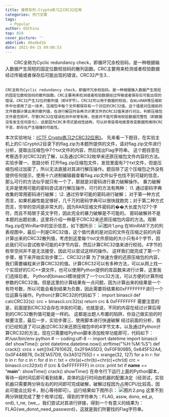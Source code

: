 ```yaml
---
title: 推荐系列-Crypto练习之CRC32应用
categories: 热门文章
tags:
  - Popular
author: OSChina
top: 819
cover_picture: ''
abbrlink: 46a4bd1b
date: 2021-04-15 09:08:53
---
```


&emsp;&emsp;CRC全称为Cyclic redundancy check，即循环冗余校验码，是一种根据输入数据产生简短的固定位数校验码的散列函数。CRC主要用来检测或者校验数据经过传输或者保存后可能出现的错误，CRC32产生3...
<!-- more -->

                                                                                                                                                                                        CRC全称为Cyclic redundancy check，即循环冗余校验码，是一种根据输入数据产生简短的固定位数校验码的散列函数。CRC主要用来检测或者校验数据经过传输或者保存后可能出现的错误，CRC32产生32位的散列值（即4字节）。CRC32可以用于数据的校验，在WinRAR等压缩软件中也使用了这一技术，压缩包中每个文件都保存有一个对应的CRC32值，这个值是对压缩前的文件数据计算出来的散列值，在进行解压时会再次计算文件的CRC32值来进行对比，判断压缩包文件是否损坏。尽管CRC32在错误检测中非常有用，但是并不能可靠地校验数据完整性（即数据没有发生任何变化），这是因为CRC多项式是线性结构，可以非常容易地故意改变数据而维持CRC不变，即存在产生碰撞的可能性。 
本次实验地址：[《CTF Crypto练习之CRC32应用》](https://www.hetianlab.com/expc.do?ec=ECID172.19.104.182015011915463900001&pk_campaign=kaiyuan-wemedia)。 
先来看一下题目，在实验主机上的C:\Crypto\2目录下的flag.zip为本题所提供的文件，请对flag.zip文件进行分析，提取出压缩包中7个txt文件的内容，然后找出Flag字符串。 
这个题目意在考察选手对CRC32的了解，以及通过CRC32枚举来还原压缩包文件内容的方法。 
实验步骤一、思路分析 
打开flag.zip压缩包文件，发现里面有7个txt文件，但是压缩包经过加密了，所以无法直接对其进行解压操作。题目除了这个压缩包之外没有提供任何提示，使用十六进制编辑器查看flag.zip文件似乎也找不到可疑的信息，那么可行的方法似乎就只有一个了，那就是对密码进行暴力破解操作。 
暴力破解无非是使用可能的密码尝试进行解压操作，可行的方法有两种： 
\1. 通过密码字典收集的常用密码进行破解； 
\2. 通过穷举可能的密码进行破解； 
对于第一种方式而言，如果机器性能足够好，几千万的密码字典可以很快就跑完；对于第二种方式而言，穷举的空间是非常大的，因为RAR压缩文件密码的��大长度为127个字符，而且不局限于英文字符，因此完全的暴力破解是不可能的。 
密码破解并不是本题的出题初衷，这里将介绍一种基于CRC32来还原压缩包内容的方法。观察flag.zip在WinRar中的显示信息，如下图所示： 
![图片1.png](https://www.hetianlab.com/specialized/headImg.action?news=a45f4193-b470-4e6c-9692-9ae49f7dbd5b.png) 
在WinRAR下方的列表视图中，最后一列是CRC32值，这个值代表的是对应的文件在压缩之前的内容计算出来的CRC32散列值，考虑到这里每个txt文件原始的大小只有4个字节，因此我们可以尝试枚举可能的4字节内容，然后计算CRC32值来进行校验。4字节的枚举空间并不是无法接受，因此可以尝试这样的操作。 
这样我们就完成了第一个步骤，接下来开始实验步骤二、CRC32计算 
为了快速方便的还原压缩包的内容，我们需要编程来计算CRC32的值。计算CRC32可以有多种方法，可以从网上找一个实现好的C/C++源文件，也可以使用Python提供的库函数来进行计算，这里我们选择后者。 
Python的binascii模块提供了一个crc32方法，可以方便的计算所给参数的CRC32值。但是这里的计算结果有一点问题，因为计算出来的结果是一个有符号数，所以可能会看到结果为负数，因此需要将结果和0xFFFFFFFF进行一个位运算与操作。Python计算CRC32的代码如下： 
import binascii 
def calcCRC32(s): 
crc = binascii.crc32(s) 
return crc & 0xFFFFFFFF 
需要注意的是，前面提到CRC32会存在冲突的可能，也就是说，不同的内容在经过计算后得到的CRC32散列值可能是一样的。 
这都是出题人布置的陷阱，你自己做实验的时候要注意，最后一步，实验步骤三、使用脚本进行快速破解 
经过前面的分析，我们已经知道了可以通过CRC32来还原压缩包中的4字节文本，以及通过Python计算CRC32的方法，现在只需要给Python脚本添加枚举功能即可，代码如下： 
\#!/usr/bin/env python 
\# -- coding:utf-8 -- 
import datetime 
import binascii 
def showTime(): 
print datetime.datetime.now().strftime("%H:%M:%S") 
def crack(): 
crcs = set([0xE761062E, 0x2F9A55D3, 0xF0F809B5, 
0x645F52A4, 0x0F448B76, 0x3E1A57D9, 0x3A512755]) 
r = xrange(32, 127) 
for a in r: 
for b in r: 
for c in r: 
for d in r: 
txt = chr(a)+chr(b)+chr(c)+chr(d) 
crc = binascii.crc32(txt) 
if (crc & 0xFFFFFFFF) in crcs: 
print txt 
if **name** == "**main**": 
showTime() 
crack() 
showTime() 
在命令行下运行上面的Python脚本，等待一段时间后即可看到结果，具体的运行时间由机器的配置决定（经测试，实验机器只需要两分钟左右的时间即可完成破解，破解过程因为占用CPU比较高，因此可能会比较卡，耐心等待即可）。运行结果如下图所示： 
![图片2.png](https://www.hetianlab.com/specialized/headImg.action?news=ffaf1286-b7f5-442b-9faf-0d3e7ef46424.png) 
这里不到两分钟就完成了整个枚举过程，得到的字符串为：FLAG, assw, dono, ed_p, ord}, t_ne, {we_，我们尝试对其进行拼接，得到一个有意义的结果为：FLAG{we_donot_need_password}，这就是我们所要找的Flag字符串。
                                        